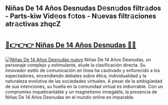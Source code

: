## Niñas De 14 Años Desnudas D𝚎sn𝚞dos filtr𝚊dos - Parts-kiw Vid𝚎os f𝚘tos - N𝚞evas filtr𝚊ciones atr𝚊ctivas zhqcZ

# <h2><a href="http://mbbqyf8.tromn.icu/?c=Ni%c3%b1as+De+14+A%c3%b1os+Desnudas">🔗👉👉👉 Niñas De 14 Años Desnudas 🔗🔗</a></h2>

[![Niñas De 14 Años Desnudas nuevo](https://i.imgur.com/pEAQMta.gif)](http://mbbqyf8.tromn.icu/?c=Ni%c3%b1as+De+14+A%c3%b1os+Desnudas)
Niñas De 14 Años Desnudas, un personaje complejo y estimulante, elude la clasificación directa. Su innovador estilo de comunicación en línea ha cautivado y enfurecido a los espectadores, encendiendo debates sobre ética, individualidad y la naturaleza evolutiva de las sociedades virtuales. A pesar de la ambigüedad de sus intenciones, su huella en la comunidad virtual es imborrable. Con un compromiso inquebrantable y un magnetismo innegable, la presencia de Niñas De 14 Años Desnudas en el mundo online es imparable.
